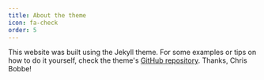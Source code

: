 ```yaml
---
title: About the theme
icon: fa-check
order: 5
---
```


This website was built using the Jekyll theme. For some examples or tips on how to do it yourself, check the theme's [GitHub repository](https://github.com/chrisbobbe/jekyll-theme-prologue). Thanks, Chris Bobbe!

<!---All sections have titles, which are listed in the site's navigation menu. At the top of each section, the section's title will render by default (e.g., Welcome to Jekyll!). If you want it to show something different (see Intro), add **auto-header: none** to your frontmatter, and add your text in a <h2> tag inside a <header> tag outside the frontmatter. You'll want to give each section an **order** parameter, also in the frontmatter, or it won't know where to put itself and will hide. Icons are from [Font Awesome](https://fontawesome.com/icons).
--->
